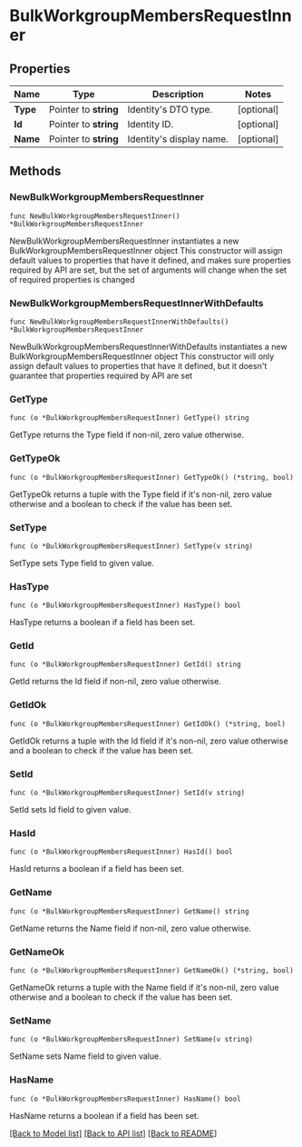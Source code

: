 # BulkWorkgroupMembersRequestInner

## Properties

Name | Type | Description | Notes
------------ | ------------- | ------------- | -------------
**Type** | Pointer to **string** | Identity&#39;s DTO type. | [optional] 
**Id** | Pointer to **string** | Identity ID. | [optional] 
**Name** | Pointer to **string** | Identity&#39;s display name. | [optional] 

## Methods

### NewBulkWorkgroupMembersRequestInner

`func NewBulkWorkgroupMembersRequestInner() *BulkWorkgroupMembersRequestInner`

NewBulkWorkgroupMembersRequestInner instantiates a new BulkWorkgroupMembersRequestInner object
This constructor will assign default values to properties that have it defined,
and makes sure properties required by API are set, but the set of arguments
will change when the set of required properties is changed

### NewBulkWorkgroupMembersRequestInnerWithDefaults

`func NewBulkWorkgroupMembersRequestInnerWithDefaults() *BulkWorkgroupMembersRequestInner`

NewBulkWorkgroupMembersRequestInnerWithDefaults instantiates a new BulkWorkgroupMembersRequestInner object
This constructor will only assign default values to properties that have it defined,
but it doesn't guarantee that properties required by API are set

### GetType

`func (o *BulkWorkgroupMembersRequestInner) GetType() string`

GetType returns the Type field if non-nil, zero value otherwise.

### GetTypeOk

`func (o *BulkWorkgroupMembersRequestInner) GetTypeOk() (*string, bool)`

GetTypeOk returns a tuple with the Type field if it's non-nil, zero value otherwise
and a boolean to check if the value has been set.

### SetType

`func (o *BulkWorkgroupMembersRequestInner) SetType(v string)`

SetType sets Type field to given value.

### HasType

`func (o *BulkWorkgroupMembersRequestInner) HasType() bool`

HasType returns a boolean if a field has been set.

### GetId

`func (o *BulkWorkgroupMembersRequestInner) GetId() string`

GetId returns the Id field if non-nil, zero value otherwise.

### GetIdOk

`func (o *BulkWorkgroupMembersRequestInner) GetIdOk() (*string, bool)`

GetIdOk returns a tuple with the Id field if it's non-nil, zero value otherwise
and a boolean to check if the value has been set.

### SetId

`func (o *BulkWorkgroupMembersRequestInner) SetId(v string)`

SetId sets Id field to given value.

### HasId

`func (o *BulkWorkgroupMembersRequestInner) HasId() bool`

HasId returns a boolean if a field has been set.

### GetName

`func (o *BulkWorkgroupMembersRequestInner) GetName() string`

GetName returns the Name field if non-nil, zero value otherwise.

### GetNameOk

`func (o *BulkWorkgroupMembersRequestInner) GetNameOk() (*string, bool)`

GetNameOk returns a tuple with the Name field if it's non-nil, zero value otherwise
and a boolean to check if the value has been set.

### SetName

`func (o *BulkWorkgroupMembersRequestInner) SetName(v string)`

SetName sets Name field to given value.

### HasName

`func (o *BulkWorkgroupMembersRequestInner) HasName() bool`

HasName returns a boolean if a field has been set.


[[Back to Model list]](../README.md#documentation-for-models) [[Back to API list]](../README.md#documentation-for-api-endpoints) [[Back to README]](../README.md)


